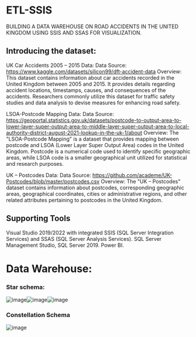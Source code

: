 # ETL-SSIS
BUILDING A DATA WAREHOUSE ON ROAD ACCIDENTS IN THE UNITED KINGDOM USING SSIS AND SSAS FOR VISUALIZATION.
## Introducing the dataset:
UK Car Accidents 2005 – 2015 Data:
Data Source: https://www.kaggle.com/datasets/silicon99/dft-accident-data
Overview: This dataset contains information about car accidents recorded in the United Kingdom between 2005 and 2015. It provides details regarding accident locations, timestamps, causes, and consequences of the accidents. Researchers commonly utilize this dataset for traffic safety studies and data analysis to devise measures for enhancing road safety.

LSOA-Postcode Mapping Data:
Data Source: https://geoportal.statistics.gov.uk/datasets/postcode-to-output-area-to-lower-layer-super-output-area-to-middle-layer-super-output-area-to-local-authority-district-august-2021-lookup-in-the-uk-1/about
Overview: The "LSOA-Postcode Mapping" is a dataset that provides mapping between postcode and LSOA (Lower Layer Super Output Area) codes in the United Kingdom. Postcode is a numerical code used to identify specific geographic areas, while LSOA code is a smaller geographical unit utilized for statistical and research purposes.

UK – Postcodes Data:
Data Source: https://github.com/academe/UK-Postcodes/blob/master/postcodes.csv
Overview: The "UK – Postcodes" dataset contains information about postcodes, corresponding geographic areas, geographical coordinates, cities or administrative regions, and other related attributes pertaining to postcodes in the United Kingdom.
##  Supporting Tools
Visual Studio 2019/2022 with integrated SSIS (SQL Server Integration Services) and SSAS (SQL Server Analysis Services).
SQL Server Management Studio, SQL Server 2019.
Power BI.
# Data Warehouse:
### Star schema:
![image](https://github.com/NguyenThang-Nad/ETL-SSIS/assets/136436998/9f550249-fc2e-422c-b190-b65a64473cc5)![image](https://github.com/NguyenThang-Nad/ETL-SSIS/assets/136436998/c59b2651-558c-4d76-a73f-ba53adc76556)![image](https://github.com/NguyenThang-Nad/ETL-SSIS/assets/136436998/47cceafc-2096-4645-94a4-8ce936bc84cf)
### Constellation Schema
![image](https://github.com/NguyenThang-Nad/ETL-SSIS/assets/136436998/1f2a41f7-9579-47ce-bd2d-e9fa9b7b4af2)





